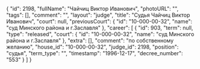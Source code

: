 {
    "id": 2198,
    "fullName": "Чайчиц Виктор Иванович",
    "photoURL": "",
    "tags": [],
    "comment": "",
    "layout": "judge",
    "title": "Судья Чайчиц Виктор Иванович",
    "court": null,
    "previousCourt": {
        "id": "10-000-00-32",
        "name": "суд Минского района и г.Заславля"
    },
    "career": [
        {
            "id": 903,
            "term": null,
            "type": "released",
            "court": {
                "id": "10-000-00-32",
                "name": "суд Минского района и г.Заславля"
            },
            "extra": [],
            "comment": "по собственному желанию",
            "house_id": "10-000-00-32",
            "judge_id": 2198,
            "position": "судья",
            "term_type": "",
            "timestamp": "1996-12-17",
            "decree_number": "553"
        }
    ]
}